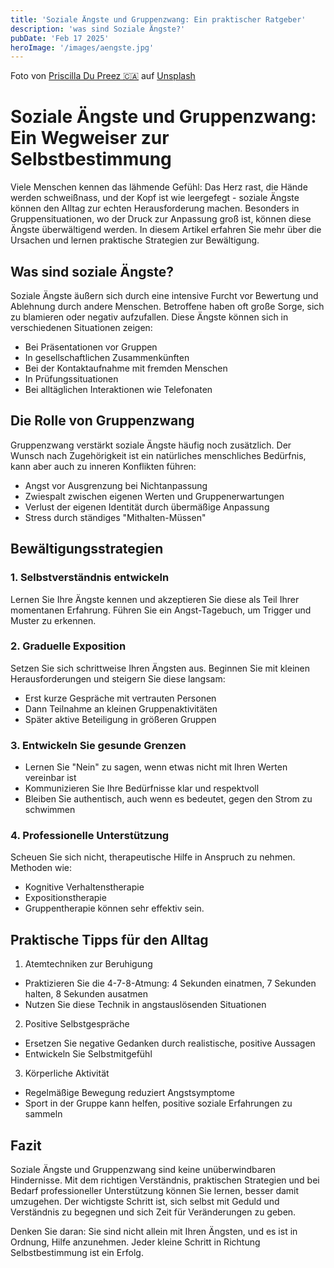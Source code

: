 ```yaml
---
title: 'Soziale Ängste und Gruppenzwang: Ein praktischer Ratgeber'
description: 'was sind Soziale Ängste?'
pubDate: 'Feb 17 2025'
heroImage: '/images/aengste.jpg'
---
```

Foto von <a href="https://unsplash.com/de/@priscilladupreez?utm_content=creditCopyText&utm_medium=referral&utm_source=unsplash">Priscilla Du Preez 🇨🇦</a> auf <a href="https://unsplash.com/de/fotos/frau-sitzt-in-braunem-kleid-auf-dem-boden-VzqEavUGnss?utm_content=creditCopyText&utm_medium=referral&utm_source=unsplash">Unsplash</a>


# Soziale Ängste und Gruppenzwang: Ein Wegweiser zur Selbstbestimmung

Viele Menschen kennen das lähmende Gefühl: Das Herz rast, die Hände werden schweißnass, und der Kopf ist wie leergefegt - soziale Ängste können den Alltag zur echten Herausforderung machen. Besonders in Gruppensituationen, wo der Druck zur Anpassung groß ist, können diese Ängste überwältigend werden. In diesem Artikel erfahren Sie mehr über die Ursachen und lernen praktische Strategien zur Bewältigung.

## Was sind soziale Ängste?

Soziale Ängste äußern sich durch eine intensive Furcht vor Bewertung und Ablehnung durch andere Menschen. Betroffene haben oft große Sorge, sich zu blamieren oder negativ aufzufallen. Diese Ängste können sich in verschiedenen Situationen zeigen:

- Bei Präsentationen vor Gruppen
- In gesellschaftlichen Zusammenkünften
- Bei der Kontaktaufnahme mit fremden Menschen
- In Prüfungssituationen
- Bei alltäglichen Interaktionen wie Telefonaten

## Die Rolle von Gruppenzwang

Gruppenzwang verstärkt soziale Ängste häufig noch zusätzlich. Der Wunsch nach Zugehörigkeit ist ein natürliches menschliches Bedürfnis, kann aber auch zu inneren Konflikten führen:

- Angst vor Ausgrenzung bei Nichtanpassung
- Zwiespalt zwischen eigenen Werten und Gruppenerwartungen
- Verlust der eigenen Identität durch übermäßige Anpassung
- Stress durch ständiges "Mithalten-Müssen"

## Bewältigungsstrategien

### 1. Selbstverständnis entwickeln
Lernen Sie Ihre Ängste kennen und akzeptieren Sie diese als Teil Ihrer momentanen Erfahrung. Führen Sie ein Angst-Tagebuch, um Trigger und Muster zu erkennen.

### 2. Graduelle Exposition
Setzen Sie sich schrittweise Ihren Ängsten aus. Beginnen Sie mit kleinen Herausforderungen und steigern Sie diese langsam:
- Erst kurze Gespräche mit vertrauten Personen
- Dann Teilnahme an kleinen Gruppenaktivitäten
- Später aktive Beteiligung in größeren Gruppen

### 3. Entwickeln Sie gesunde Grenzen
- Lernen Sie "Nein" zu sagen, wenn etwas nicht mit Ihren Werten vereinbar ist
- Kommunizieren Sie Ihre Bedürfnisse klar und respektvoll
- Bleiben Sie authentisch, auch wenn es bedeutet, gegen den Strom zu schwimmen

### 4. Professionelle Unterstützung
Scheuen Sie sich nicht, therapeutische Hilfe in Anspruch zu nehmen. Methoden wie:
- Kognitive Verhaltenstherapie
- Expositionstherapie
- Gruppentherapie
können sehr effektiv sein.

## Praktische Tipps für den Alltag

1. Atemtechniken zur Beruhigung
- Praktizieren Sie die 4-7-8-Atmung: 4 Sekunden einatmen, 7 Sekunden halten, 8 Sekunden ausatmen
- Nutzen Sie diese Technik in angstauslösenden Situationen

2. Positive Selbstgespräche
- Ersetzen Sie negative Gedanken durch realistische, positive Aussagen
- Entwickeln Sie Selbstmitgefühl

3. Körperliche Aktivität
- Regelmäßige Bewegung reduziert Angstsymptome
- Sport in der Gruppe kann helfen, positive soziale Erfahrungen zu sammeln

## Fazit

Soziale Ängste und Gruppenzwang sind keine unüberwindbaren Hindernisse. Mit dem richtigen Verständnis, praktischen Strategien und bei Bedarf professioneller Unterstützung können Sie lernen, besser damit umzugehen. Der wichtigste Schritt ist, sich selbst mit Geduld und Verständnis zu begegnen und sich Zeit für Veränderungen zu geben.

Denken Sie daran: Sie sind nicht allein mit Ihren Ängsten, und es ist in Ordnung, Hilfe anzunehmen. Jeder kleine Schritt in Richtung Selbstbestimmung ist ein Erfolg.